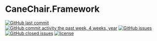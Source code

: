 # CaneChair.Framework
[![GitHub last commit](https://img.shields.io/github/last-commit/simon8029/CaneChair.StarterKit.svg)]() [![GitHub commit activity the past week, 4 weeks, year](https://img.shields.io/github/commit-activity/y/simon8029/CaneChair.StarterKit.svg)]() [![GitHub issues](https://img.shields.io/github/issues/simon8029/CaneChair.StarterKit.svg)]() [![GitHub closed issues](https://img.shields.io/github/issues-closed/simon8029/CaneChair.StarterKit.svg?colorB=green)]() [![license](https://img.shields.io/github/license/simon8029/CaneChair.StarterKit.svg)]() 
